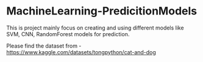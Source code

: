 # MachineLearning-PredicitionModels
This is project mainly focus on creating and using different models like SVM, CNN, RandomForest models for prediction.

Please find the dataset from - https://www.kaggle.com/datasets/tongpython/cat-and-dog
